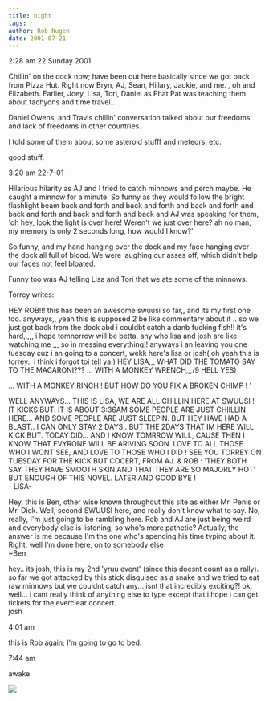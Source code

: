 ```yaml
---
title: night
tags: 
author: Rob Nugen
date: 2001-07-21
---
```


<p class=date>2:28 am 22 Sunday 2001</p>

<p>Chillin' on the dock now; have been out here
basically since we got back from Pizza Hut.  Right now
Bryn, AJ, Sean, Hillary, Jackie, and me.   , oh and
Elizabeth.   Earlier, Joey, Lisa, Tori, Daniel as Phat
Pat was teaching them about tachyons and time
travel..</p>

<p>Daniel Owens, and Travis chillin' conversation
talked about our freedoms and  lack of freedoms in
other countries.</p>

<p>I told some of them about some asteroid stufff and
meteors, etc.</p>

<p>good stuff.</p>

<p class=date>3:20 am 22-7-01</p>

<p>Hilarious hilarity as AJ and I tried to catch
minnows and perch maybe.  He caught a minnow for a
minute.  So funny as they would follow the bright
flashlight beam back and forth and back and forth and
back and forth and back and forth and back and forth
and back and AJ was speaking for them, 'oh hey, look
the light is over here!  Weren't we just over here? ah
no man, my memory is only 2 seconds long, how would I
know?'</p>

<p>So funny, and my hand hanging over the dock and my
face hanging over the dock all full of blood.  We were
laughing our asses off, which didn't help our faces
not feel bloated.</p>

<p>Funny too was AJ telling Lisa and Tori that we ate
some of the minnows.</p>

<p>Torrey writes:</p>

<p class=message>HEY ROB!!! this has been an awesome
swuusi so far,, and its my first one too. anyways,,
yeah this is supposed 2 be like commentary about it ..
so we just got back from the dock abd i couldbt catch
a danb fucking fish!! it's hard,.,,, i hope tomnorrow
will be betta. any who lisa and josh are like watching
me ,,, so in messing everything!! anyways i an leaving
you one tuesday cuz i an going to a concert, wekk
here's lisa or josh( oh yeah this is torrey.. i think
i forgot toi tell ya.) HEY LISA,,, WHAT DID THE TOMATO
SAY TO THE MACARONI??? ... WITH A MONKEY WRENCH,,,/9
HELL YES)</p>

<p class=message>... WITH A MONKEY RINCH ! BUT HOW DO
YOU FIX A BROKEN CHIMP ! 
'</p>

<p class=message>WELL ANYWAYS... THIS IS LISA, WE ARE
ALL CHILLIN HERE AT SWUUSI ! IT KICKS BUT. IT IS ABOUT
3:36AM SOME PEOPLE ARE JUST CHIILLIN HERE... AND SOME
PEOPLE ARE JUST SLEEPIN.  BUT HEY HAVE HAD A BLAST.. I
CAN ONLY STAY 2 DAYS.. BUT THE 2DAYS THAT IM HERE WILL
KICK BUT. TODAY DID... AND I KNOW TOMRROW WILL, CAUSE
THEN I KNOW THAT EVYRONE WILL BE ARIVING SOON. LOVE TO
ALL THOSE WHO I WONT SEE, AND LOVE TO THOSE WHO I DID
! SEE YOU TORREY ON TUESDAY FOR THE KICK BUT COCERT, 
FROM AJ. & ROB : 'THEY BOTH SAY THEY HAVE SMOOTH SKIN
AND THAT THEY ARE SO MAJORLY HOT'
<br>BUT ENOUGH OF THIS NOVEL. LATER AND GOOD BYE ! 
<br>- LISA-</p>

<p class=message>Hey, this is Ben, other wise known
throughout this site as either Mr. Penis or Mr. Dick.
Well, second SWUUSI here, and really don't know what
to say. No, really, I'm just going to be rambling
here. Rob and AJ are just being weird and everybody
else is listening, so who's more pathetic? Actually,
the answer is me because I'm the one who's spending
his time typing about it. Right, well I'm done here,
on to somebody else
<br>~Ben</p>

<p class=message>hey.. its josh, this is my 2nd 'yruu
event' (since this doesnt count as a rally).  so far
we got attacked by this stick disguised as a snake and
we tried to eat raw minnows but we couldnt catch
any... isnt that incredibly exciting?!  ok, well... i
cant really think of anything else to type except that
i hope i can get tickets for the everclear concert.
<br>josh</p>

<p class=date>4:01 am</p>

<p>this is Rob again; I'm going to go to bed.</p>

<p class=date>7:44 am</p>

<p>awake</p>

<p><img src="/images/rob/wL-ROB.gif"/></p>
